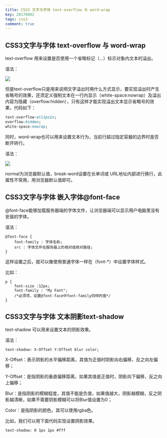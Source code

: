 ```yaml
---
title: CSS3 文字与字体 text-overflow 与 word-wrap
key: 20170402
tags: css3
comment: true
---
```


## CSS3文字与字体 text-overflow 与 word-wrap

text-overflow 用来设置是否使用一个省略标记（...）标示对象内文本的溢出。

语法：

![][1]

但是text-overflow只是用来说明文字溢出时用什么方式显示，要实现溢出时产生省略号的效果，还须定义强制文本在一行内显示（white-space:nowrap）及溢出内容为隐藏（overflow:hidden），只有这样才能实现溢出文本显示省略号的效果，代码如下：

```css
text-overflow:ellipsis; 
overflow:hidden; 
white-space:nowrap; 
```

同时，word-wrap也可以用来设置文本行为，当前行超过指定容器的边界时是否断开转行。

语法：

![][2]

normal为浏览器默认值，break-word设置在长单词或 URL地址内部进行换行，此属性不常用，用浏览器默认值即可。


  [1]: http://img.mukewang.com/53070cc00001a5bc06000200.jpg
  [2]: http://img.mukewang.com/53070cf700018a2b06000200.jpg
  
  
  ## CSS3文字与字体 嵌入字体@font-face
  
  @font-face能够加载服务器端的字体文件，让浏览器端可以显示用户电脑里没有安装的字体。

语法：

```
@font-face {
    font-family : 字体名称;
    src : 字体文件在服务器上的相对或绝对路径;
}
```
 
这样设置之后，就可以像使用普通字体一样在（font-\*）中设置字体样式。

比如：

```
p {
    font-size :12px;
    font-family : "My Font";
    /*必须项，设置@font-face中font-family同样的值*/
}
```

## CSS3文字与字体 文本阴影text-shadow

text-shadow 可以用来设置文本的阴影效果。

语法：

```
text-shadow: X-Offset Y-Offset blur color;
```

X-Offset：表示阴影的水平偏移距离，其值为正值时阴影向右偏移，反之向左偏移；      

Y-Offset：是指阴影的垂直偏移距离，如果其值是正值时，阴影向下偏移，反之向上偏移；

Blur：是指阴影的模糊程度，其值不能是负值，如果值越大，阴影越模糊，反之阴影越清晰，如果不需要阴影模糊可以将Blur值设置为0；

Color：是指阴影的颜色，其可以使用rgba色。

比如，我们可以用下面代码实现设置阴影效果。

```
text-shadow: 0 1px 1px #fff
```

